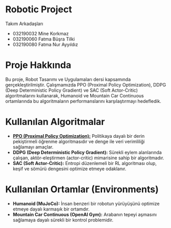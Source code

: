 # Robotic Project

Takım Arkadaşları

- 032190032 Mine Korkmaz
- 032190060 Fatma Büşra Tilki
- 032190080 Fatma Nur Ayyıldız

# Proje Hakkında

Bu proje, Robot Tasarımı ve Uygulamaları dersi kapsamında gerçekleştirilmiştir. Çalışmamızda PPO (Proximal Policy Optimization), DDPG (Deep Deterministic Policy Gradient) ve SAC (Soft Actor-Critic) algoritmalarını kullanarak, Humanoid ve Mountain Car Continuous ortamlarında bu algoritmaların performanslarını karşılaştırmayı hedefledik.

# Kullanılan Algoritmalar
- [**PPO (Proximal Policy Optimization):**](https://spinningup.openai.com/en/latest/algorithms/ppo.html) Politikaya dayalı bir derin pekiştirmeli öğrenme algoritmasıdır ve denge ile veri verimliliği sağlamayı amaçlar.
- **DDPG (Deep Deterministic Policy Gradient):** Sürekli eylem alanlarında çalışan, aktör-eleştirmen (actor-critic) mimarisine sahip bir algoritmadır.
- **SAC (Soft Actor-Critic):** Entropi düzenlemeli bir RL algoritması olup, keşif ve sömürü dengesini optimize etmeye odaklanır.
# Kullanılan Ortamlar (Environments)
- **Humanoid (MuJoCo):** İnsan benzeri bir robotun yürüyüşünü optimize etmeye dayalı karmaşık bir ortamdır.
- **Mountain Car Continuous (OpenAI Gym):** Arabanın tepeyi aşmasını sağlamaya dayalı sürekli bir kontrol problemidir.
